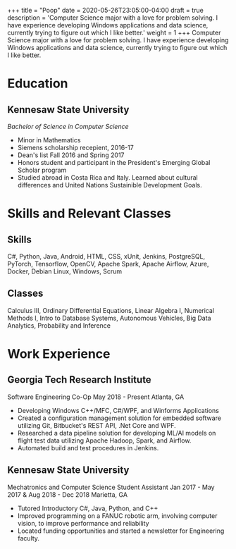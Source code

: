 +++
title = "Poop"
date = 2020-05-26T23:05:00-04:00
draft = true
description = 'Computer Science major with a love for problem solving. I have experience developing Windows applications and data science, currently trying to figure out which I like better.'
weight = 1
+++
Computer Science major with a love for problem solving. I have experience developing Windows applications and data science, currently trying to figure out which I like better.

# Education

## Kennesaw State University

*Bachelor of Science in Computer Science*
- Minor in Mathematics
- Siemens scholarship recepient, 2016-17
- Dean's list Fall 2016 and Spring 2017
- Honors student and participant in the President's Emerging Global Scholar program
- Studied abroad in Costa Rica and Italy. Learned about cultural differences and United Nations Sustainible Development Goals.

# Skills and Relevant Classes

## Skills

C#, Python, Java, Android, HTML, CSS, xUnit, Jenkins, PostgreSQL, PyTorch, Tensorflow, OpenCV, Apache Spark, Apache Airflow, Azure, Docker, Debian Linux, Windows, Scrum

## Classes

Calculus III, Ordinary Differential Equations, Linear Algebra I, Numerical Methods I, Intro to Database Systems, Autonomous Vehicles, Big Data Analytics, Probability and Inference

# Work Experience

## Georgia Tech Research Institute

Software Engineering Co-Op
May 2018 - Present
Atlanta, GA

- Developing Windows C++/MFC, C#/WPF, and Winforms Applications
- Created a configuration management solution for embedded software utilizing Git, Bitbucket's REST API, .Net Core and WPF.
- Researched a data pipeline solution for developing ML/AI models on flight test data utilizing Apache Hadoop, Spark, and Airflow.
- Automated build and test procedures in Jenkins.

## Kennesaw State University

Mechatronics and Computer Science Student Assistant
Jan 2017 - May 2017 & Aug 2018 - Dec 2018
Marietta, GA

- Tutored Introductory C#, Java, Python, and C++
- Improved programming on a FANUC robotic arm, involving computer vision, to improve performance and reliability
- Located funding opportunities and started a newsletter for Engineering faculty.